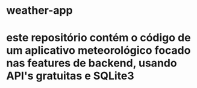 # weather-app
<h1>este repositório contém o código de um aplicativo meteorológico focado nas features de backend, usando API's gratuitas e SQLite3</h1>


